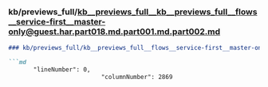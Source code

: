 ### kb/previews_full/kb__previews_full__kb__previews_full__flows__service-first__master-only@guest.har.part018.md.part001.md.part002.md

```md
### kb/previews_full/kb__previews_full__flows__service-first__master-only@guest.har.part018.md.part001.md (part 002)

```md
       "lineNumber": 0,
                          "columnNumber": 2869
                       
```

```

```
